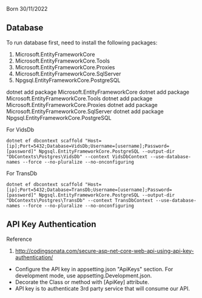 ﻿Born 30/11/2022

## Database

To run database first, need to install the following packages:

1. Microsoft.EntityFrameworkCore
2. Microsoft.EntityFrameworkCore.Tools
3. Microsoft.EntityFrameworkCore.Proxies
4. Microsoft.EntityFrameworkCore.SqlServer
5. Npgsql.EntityFrameworkCore.PostgreSQL

dotnet add package Microsoft.EntityFrameworkCore
dotnet add package Microsoft.EntityFrameworkCore.Tools
dotnet add package Microsoft.EntityFrameworkCore.Proxies
dotnet add package Microsoft.EntityFrameworkCore.SqlServer
dotnet add package Npgsql.EntityFrameworkCore.PostgreSQL

For VidsDb

```shell
dotnet ef dbcontext scaffold "Host=[ip];Port=5432;Database=VidsDb;Username=[username];Password=[password]" Npgsql.EntityFrameworkCore.PostgreSQL --output-dir "DbContexts\Postgres\VidsDb" --context VidsDbContext --use-database-names --force --no-pluralize --no-onconfiguring
```

For TransDb

```shell
dotnet ef dbcontext scaffold "Host=[ip];Port=5432;Database=TransDb;Username=[username];Password=[password]" Npgsql.EntityFrameworkCore.PostgreSQL --output-dir "DbContexts\Postgres\TransDb" --context TransDbContext --use-database-names --force --no-pluralize --no-onconfiguring
```

## API Key Authentication

Reference

1. http://codingsonata.com/secure-asp-net-core-web-api-using-api-key-authentication/

- Configure the API key in appsetting.json "ApiKeys" section. For development mode, use appsetting.Development.json.
- Decorate the Class or method with [ApiKey] attribute.
- API key is to authenticate 3rd party service that will consume our API.
